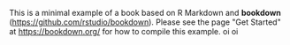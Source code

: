 This is a minimal example of a book based on R Markdown and **bookdown** (https://github.com/rstudio/bookdown). Please see the page "Get Started" at https://bookdown.org/ for how to compile this example.
 oi oi
